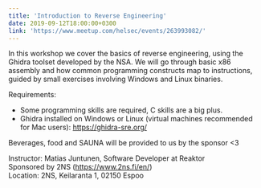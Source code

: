 ```yaml
---
title: 'Introduction to Reverse Engineering'
date: 2019-09-12T18:00:00+0300
link: 'https://www.meetup.com/helsec/events/263993082/'
---
```


In this workshop we cover the basics of reverse engineering, using the Ghidra toolset developed by the NSA. We will go through basic x86 assembly and how common programming constructs map to instructions, guided by small exercises involving Windows and Linux binaries.

 Requirements:  
- Some programming skills are required, C skills are a big plus.  
- Ghidra installed on Windows or Linux (virtual machines recommended for Mac users): <https://ghidra-sre.org/>

 Beverages, food and SAUNA will be provided to us by the sponsor <3

 Instructor: Matias Juntunen, Software Developer at Reaktor  
Sponsored by 2NS (<https://www.2ns.fi/en/>)  
Location: 2NS, Keilaranta 1, 02150 Espoo

 